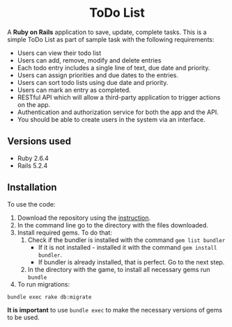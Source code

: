 <h1 align="center">ToDo List</h1>

A **Ruby on Rails** application to save, update, complete tasks. This is a simple ToDo List as part of sample task with the following requirements:

* Users can view their todo list
* Users can add, remove, modify and delete entries
* Each todo entry includes a single line of text, due date and priority.
* Users can assign priorities and due dates to the entries.
* Users can sort todo lists using due date and priority.
* Users can mark an entry as completed.
* RESTful API which will allow a third-party application to trigger actions on the app.
* Authentication and authorization service for both the app and the API.
* You should be able to create users in the system via an interface.

## Versions used
* Ruby 2.6.4
* Rails 5.2.4

## Installation
To use the code:
1. Download the repository using the [instruction](https://help.github.com/en/articles/cloning-a-repository).
2. In the command line go to the directory with the files downloaded.
3. Install required gems. To do that:
   1. Check if the bundler is installed with the command `gem list bundler`
      * If it is not installed - installed it with the command `gem install bundler`.
      * If bundler is already installed, that is perfect. Go to the next step.
   2. In the directory with the game, to install all necessary gems run `bundle`
4. To run migrations: 
```console
bundle exec rake db:migrate
```
**It is important** to use `bundle exec` to make the necessary versions of gems to be used.
